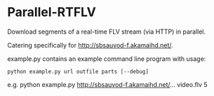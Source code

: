 Parallel-RTFLV
==============

Download segments of a real-time FLV stream (via HTTP) in parallel.

Catering specifically for http://sbsauvod-f.akamaihd.net/.

example.py contains an example command line program with usage:

    python example.py url outfile parts [--debug]

e.g. python example.py http://sbsauvod-f.akamaihd.net/... video.flv 5
